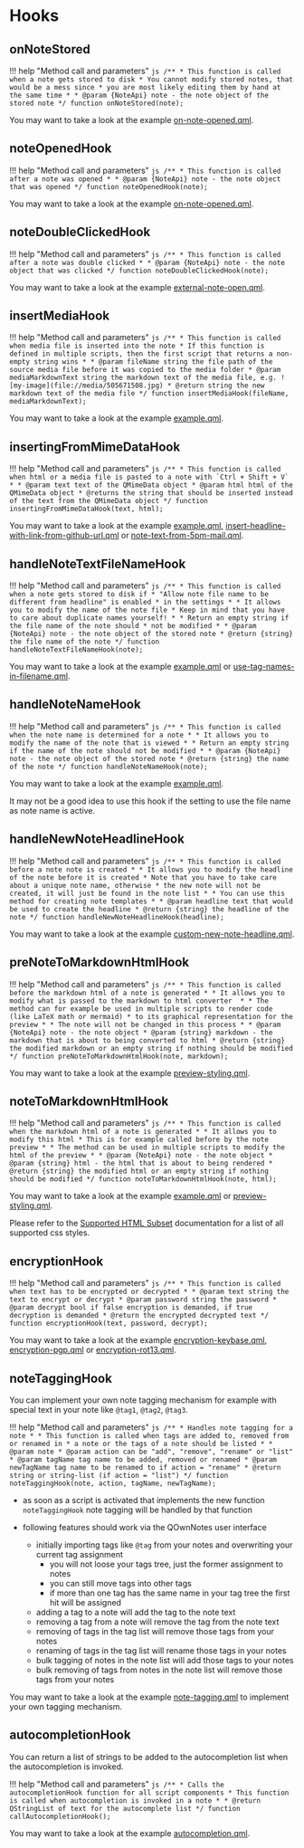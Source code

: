 # Hooks

onNoteStored
------------

!!! help "Method call and parameters"
    ```js
    /**
     * This function is called when a note gets stored to disk
     * You cannot modify stored notes, that would be a mess since
     * you are most likely editing them by hand at the same time
     *
     * @param {NoteApi} note - the note object of the stored note
     */
    function onNoteStored(note);
    ```

You may want to take a look at the example
[on-note-opened.qml](https://github.com/pbek/QOwnNotes/blob/develop/doc/scripting/on-note-opened.qml).

noteOpenedHook
--------------

!!! help "Method call and parameters"
    ```js
    /**
     * This function is called after a note was opened
     *
     * @param {NoteApi} note - the note object that was opened
     */
    function noteOpenedHook(note);
    ```

You may want to take a look at the example
[on-note-opened.qml](https://github.com/pbek/QOwnNotes/blob/develop/doc/scripting/on-note-opened.qml).

noteDoubleClickedHook
---------------------

!!! help "Method call and parameters"
    ```js
    /**
     * This function is called after a note was double clicked
     *
     * @param {NoteApi} note - the note object that was clicked
     */
    function noteDoubleClickedHook(note);
    ```

You may want to take a look at the example
[external-note-open.qml](https://github.com/pbek/QOwnNotes/blob/develop/doc/scripting/external-note-open.qml).

insertMediaHook
---------------

!!! help "Method call and parameters"
    ```js
    /**
     * This function is called when media file is inserted into the note
     * If this function is defined in multiple scripts, then the first script that returns a non-empty string wins
     *
     * @param fileName string the file path of the source media file before it was copied to the media folder
     * @param mediaMarkdownText string the markdown text of the media file, e.g. ![my-image](file://media/505671508.jpg)
     * @return string the new markdown text of the media file
     */
    function insertMediaHook(fileName, mediaMarkdownText);
    ```

You may want to take a look at the example
[example.qml](https://github.com/pbek/QOwnNotes/blob/develop/doc/scripting/example.qml).

insertingFromMimeDataHook
-------------------------

!!! help "Method call and parameters"
    ```js
    /**
     * This function is called when html or a media file is pasted to a note with `Ctrl + Shift + V`
     *
     * @param text text of the QMimeData object
     * @param html html of the QMimeData object
     * @returns the string that should be inserted instead of the text from the QMimeData object
     */
    function insertingFromMimeDataHook(text, html);
    ```

You may want to take a look at the example
[example.qml](https://github.com/pbek/QOwnNotes/blob/develop/doc/scripting/example.qml),
[insert-headline-with-link-from-github-url.qml](https://github.com/pbek/QOwnNotes/blob/develop/doc/scripting/insert-headline-with-link-from-github-url.qml)
or
[note-text-from-5pm-mail.qml](https://github.com/pbek/QOwnNotes/blob/develop/doc/scripting/note-text-from-5pm-mail.qml).

handleNoteTextFileNameHook
--------------------------

!!! help "Method call and parameters"
    ```js
    /**
     * This function is called when a note gets stored to disk if
     * "Allow note file name to be different from headline" is enabled
     * in the settings
     *
     * It allows you to modify the name of the note file
     * Keep in mind that you have to care about duplicate names yourself!
     *
     * Return an empty string if the file name of the note should
     * not be modified
     *
     * @param {NoteApi} note - the note object of the stored note
     * @return {string} the file name of the note
     */
    function handleNoteTextFileNameHook(note);
    ```

You may want to take a look at the example
[example.qml](https://github.com/pbek/QOwnNotes/blob/develop/doc/scripting/example.qml)
or
[use-tag-names-in-filename.qml](https://github.com/pbek/QOwnNotes/blob/develop/doc/scripting/use-tag-names-in-filename.qml).

handleNoteNameHook
------------------

!!! help "Method call and parameters"
    ```js
    /**
     * This function is called when the note name is determined for a note
     *
     * It allows you to modify the name of the note that is viewed
     *
     * Return an empty string if the name of the note should not be modified
     *
     * @param {NoteApi} note - the note object of the stored note
     * @return {string} the name of the note
     */
    function handleNoteNameHook(note);
    ```

You may want to take a look at the example
[example.qml](https://github.com/pbek/QOwnNotes/blob/develop/doc/scripting/example.qml).

It may not be a good idea to use this hook if the setting to use the
file name as note name is active.

handleNewNoteHeadlineHook
-------------------------

!!! help "Method call and parameters"
    ```js
    /**
     * This function is called before a note note is created
     *
     * It allows you to modify the headline of the note before it is created
     * Note that you have to take care about a unique note name, otherwise
     * the new note will not be created, it will just be found in the note list
     *
     * You can use this method for creating note templates
     *
     * @param headline text that would be used to create the headline
     * @return {string} the headline of the note
     */
    function handleNewNoteHeadlineHook(headline);
    ```

You may want to take a look at the example
[custom-new-note-headline.qml](https://github.com/pbek/QOwnNotes/blob/develop/doc/scripting/custom-new-note-headline.qml).

preNoteToMarkdownHtmlHook
-------------------------

!!! help "Method call and parameters"
    ```js
    /**
     * This function is called before the markdown html of a note is generated
     *
     * It allows you to modify what is passed to the markdown to html converter 
     *
     * The method can for example be used in multiple scripts to render code (like LaTeX math or mermaid)
     * to its graphical representation for the preview
     *
     * The note will not be changed in this process
     *
     * @param {NoteApi} note - the note object
     * @param {string} markdown - the markdown that is about to being converted to html
     * @return {string} the modified markdown or an empty string if nothing should be modified
     */
    function preNoteToMarkdownHtmlHook(note, markdown);
    ```

You may want to take a look at the example
[preview-styling.qml](https://github.com/pbek/QOwnNotes/blob/develop/doc/scripting/preview-styling.qml).

noteToMarkdownHtmlHook
----------------------

!!! help "Method call and parameters"
    ```js
    /**
     * This function is called when the markdown html of a note is generated
     *
     * It allows you to modify this html
     * This is for example called before by the note preview
     *
     * The method can be used in multiple scripts to modify the html of the preview
     *
     * @param {NoteApi} note - the note object
     * @param {string} html - the html that is about to being rendered
     * @return {string} the modified html or an empty string if nothing should be modified
     */
    function noteToMarkdownHtmlHook(note, html);
    ```

You may want to take a look at the example
[example.qml](https://github.com/pbek/QOwnNotes/blob/develop/doc/scripting/example.qml)
or
[preview-styling.qml](https://github.com/pbek/QOwnNotes/blob/develop/doc/scripting/preview-styling.qml).

Please refer to the [Supported HTML
Subset](http://doc.qt.io/qt-5/richtext-html-subset.html) documentation
for a list of all supported css styles.

encryptionHook
--------------

!!! help "Method call and parameters"
    ```js
    /**
     * This function is called when text has to be encrypted or decrypted
     *
     * @param text string the text to encrypt or decrypt
     * @param password string the password
     * @param decrypt bool if false encryption is demanded, if true decryption is demanded
     * @return the encrypted decrypted text
     */
    function encryptionHook(text, password, decrypt);
    ```

You may want to take a look at the example
[encryption-keybase.qml](https://github.com/pbek/QOwnNotes/blob/develop/doc/scripting/encryption-keybase.qml),
[encryption-pgp.qml](https://github.com/pbek/QOwnNotes/blob/develop/doc/scripting/encryption-pgp.qml)
or
[encryption-rot13.qml](https://github.com/pbek/QOwnNotes/blob/develop/doc/scripting/encryption-rot13.qml).

noteTaggingHook
---------------

You can implement your own note tagging mechanism for example with
special text in your note like `@tag1`, `@tag2`, `@tag3`.

!!! help "Method call and parameters"
    ```js
    /**
     * Handles note tagging for a note
     *
     * This function is called when tags are added to, removed from or renamed in
     * a note or the tags of a note should be listed
     *
     * @param note
     * @param action can be "add", "remove", "rename" or "list"
     * @param tagName tag name to be added, removed or renamed
     * @param newTagName tag name to be renamed to if action = "rename"
     * @return string or string-list (if action = "list")
     */
    function noteTaggingHook(note, action, tagName, newTagName);
    ```

-   as soon as a script is activated that implements the new function
    `noteTaggingHook` note tagging will be handled by that function
-   following features should work via the QOwnNotes user interface

    -   initially importing tags like `@tag` from your notes and
        overwriting your current tag assignment
        -   you will not loose your tags tree, just the former assignment
            to notes
        -   you can still move tags into other tags
        -   if more than one tag has the same name in your tag tree the
            first hit will be assigned
    -   adding a tag to a note will add the tag to the note text
    -   removing a tag from a note will remove the tag from the note text
    -   removing of tags in the tag list will remove those tags from your
        notes
    -   renaming of tags in the tag list will rename those tags in your
        notes
    -   bulk tagging of notes in the note list will add those tags to your
        notes
    -   bulk removing of tags from notes in the note list will remove
        those tags from your notes

You may want to take a look at the example
[note-tagging.qml](https://github.com/pbek/QOwnNotes/blob/develop/doc/scripting/note-tagging.qml)
to implement your own tagging mechanism.

autocompletionHook
------------------

You can return a list of strings to be added to the autocompletion list
when the autocompletion is invoked.

!!! help "Method call and parameters"
    ```js
    /**
     * Calls the autocompletionHook function for all script components
     * This function is called when autocompletion is invoked in a note
     *
     * @return QStringList of text for the autocomplete list
     */
    function callAutocompletionHook();
    ```

You may want to take a look at the example
[autocompletion.qml](https://github.com/pbek/QOwnNotes/blob/develop/doc/scripting/autocompletion.qml).
